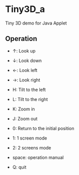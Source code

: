 # Tiny3D_a
Tiny 3D demo for Java Applet

## Operation

- ↑: Look up
- ↓: Look down
- ←: Look left
- →: Look right
- H: Tilt to the left
- L: Tilt to the right
- K: Zoom in
- J: Zoom out
- 0: Return to the initial position

- 1: 1 screen mode
- 2: 2 screens mode

- space: operation manual
- Q: quit
